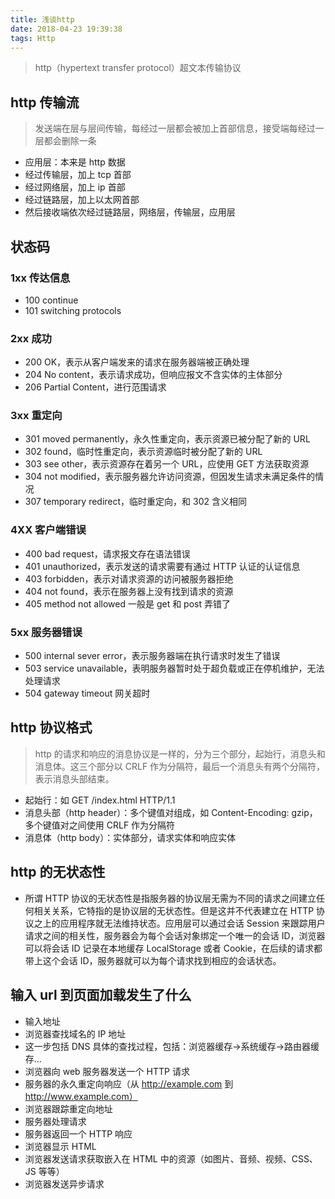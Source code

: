 ```yaml
---
title: 浅谈http
date: 2018-04-23 19:39:38
tags: Http
---
```


> http（hypertext transfer protocol）超文本传输协议

## http 传输流

> 发送端在层与层间传输，每经过一层都会被加上首部信息，接受端每经过一层都会删除一条

* 应用层：本来是 http 数据
* 经过传输层，加上 tcp 首部
* 经过网络层，加上 ip 首部
* 经过链路层，加上以太网首部
* 然后接收端依次经过链路层，网络层，传输层，应用层

## 状态码

### 1xx 传达信息

* 100 continue
* 101 switching protocols

### 2xx 成功

* 200 OK，表示从客户端发来的请求在服务器端被正确处理
* 204 No content，表示请求成功，但响应报文不含实体的主体部分
* 206 Partial Content，进行范围请求

### 3xx 重定向

* 301 moved permanently，永久性重定向，表示资源已被分配了新的 URL
* 302 found，临时性重定向，表示资源临时被分配了新的 URL
* 303 see other，表示资源存在着另一个 URL，应使用 GET 方法获取资源
* 304 not modified，表示服务器允许访问资源，但因发生请求未满足条件的情况
* 307 temporary redirect，临时重定向，和 302 含义相同

### 4XX 客户端错误

* 400 bad request，请求报文存在语法错误
* 401 unauthorized，表示发送的请求需要有通过 HTTP 认证的认证信息
* 403 forbidden，表示对请求资源的访问被服务器拒绝
* 404 not found，表示在服务器上没有找到请求的资源
* 405 method not allowed 一般是 get 和 post 弄错了

### 5xx 服务器错误

* 500 internal sever error，表示服务器端在执行请求时发生了错误
* 503 service unavailable，表明服务器暂时处于超负载或正在停机维护，无法处理请求
* 504 gateway timeout 网关超时

## http 协议格式

> http 的请求和响应的消息协议是一样的，分为三个部分，起始行，消息头和消息体。这三个部分以 CRLF 作为分隔符，最后一个消息头有两个分隔符，表示消息头部结束。

* 起始行：如 GET /index.html HTTP/1.1
* 消息头部（http header）：多个键值对组成，如 Content-Encoding: gzip，多个键值对之间使用 CRLF 作为分隔符
* 消息体（http body）：实体部分，请求实体和响应实体

## http 的无状态性

* 所谓 HTTP 协议的无状态性是指服务器的协议层无需为不同的请求之间建立任何相关关系，它特指的是协议层的无状态性。但是这并不代表建立在 HTTP 协议之上的应用程序就无法维持状态。应用层可以通过会话 Session 来跟踪用户请求之间的相关性，服务器会为每个会话对象绑定一个唯一的会话 ID，浏览器可以将会话 ID 记录在本地缓存 LocalStorage 或者 Cookie，在后续的请求都带上这个会话 ID，服务器就可以为每个请求找到相应的会话状态。

## 输入 url 到页面加载发生了什么

* 输入地址
* 浏览器查找域名的 IP 地址
* 这一步包括 DNS 具体的查找过程，包括：浏览器缓存->系统缓存->路由器缓存...
* 浏览器向 web 服务器发送一个 HTTP 请求
* 服务器的永久重定向响应（从 http://example.com 到 http://www.example.com）
* 浏览器跟踪重定向地址
* 服务器处理请求
* 服务器返回一个 HTTP 响应
* 浏览器显示 HTML
* 浏览器发送请求获取嵌入在 HTML 中的资源（如图片、音频、视频、CSS、JS 等等）
* 浏览器发送异步请求
